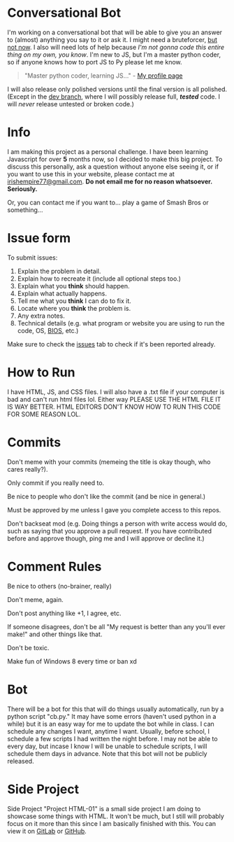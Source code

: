 # Conversational Bot
I'm working on a conversational bot that will be able to give you an answer to (almost) anything you say to it or ask it. I might need a bruteforcer, [but not now](https://github.com/Conversation-Bot/conversation_bot/projects/1#card-16162391). I also will need lots of help because *I'm not gonna code this entire thing on my own, you know*. I'm new to JS, but I'm a master python coder, so if anyone knows how to port JS to Py please let me know.
> "Master python coder, learning JS..." - [My profile page](https://github.com/irishmapping)

I will also release only polished versions until the final version is all polished. (Except in the [dev branch](https://github.com/Conversation-Bot/conversation_bot/tree/dev/conversation%20bot), where I will possibly release full, **_tested_** code. I will _never_ release untested or broken code.)

# Info
I am making this project as a personal challenge. I have been learning Javascript for over **5** months now, so I decided to make this big project. To discuss this personally, ask a question without anyone else seeing it, or if you want to use this in your website, please contact me at irishempire77@gmail.com. **Do not email me for no reason whatsoever. Seriously.**

Or, you can contact me if you want to... play a game of Smash Bros or something...

# Issue form
To submit issues:
1. Explain the problem in detail.
2. Explain how to recreate it (include all optional steps too.)
3. Explain what you **think** should happen.
4. Explain what actually happens.
5. Tell me what you **think** I can do to fix it.
6. Locate where you **think** the problem is.
7. Any extra notes.
8. Technical details (e.g. what program or website you are using to run the code, OS, [BIOS](https://en.wikipedia.org/wiki/BIOS), etc.)

Make sure to check the [issues](https://github.com/Conversation-Bot/conversation_bot/issues) tab to check if it's been reported already.

# How to Run
I have HTML, JS, and CSS files. I will also have a .txt file if your computer is bad and can't run html files lol. Either way PLEASE USE THE HTML FILE IT IS WAY BETTER. HTML EDITORS DON'T KNOW HOW TO RUN THIS CODE FOR SOME REASON LOL.

# Commits
Don't meme with your commits (memeing the title is okay though, who cares really?).

Only commit if you really need to.

Be nice to people who don't like the commit (and be nice in general.)

Must be approved by me unless I gave you complete access to this repos.

Don't backseat mod (e.g. Doing things a person with write access would do, such as saying that you approve a pull request. If you have contributed before and approve though, ping me and I will approve or decline it.)

# Comment Rules
Be nice to others (no-brainer, really)

Don't meme, again.

Don't post anything like +1, I agree, etc.

If someone disagrees, don't be all "My request is better than any you'll ever make!" and other things like that.

Don't be toxic.

Make fun of Windows 8 every time or ban xd

# Bot

There will be a bot for this that will do things usually automatically, run by a python script "cb.py." It may have some errors (haven't used python in a while) but it is an easy way for me to update the bot while in class. I can schedule any changes I want, anytime I want. Usually, before school, I schedule a few scripts I had written the night before. I may not be able to every day, but incase I know I will be unable to schedule scripts, I will schedule them days in advance. Note that this bot will not be publicly released.

# Side Project

Side Project "Project HTML-01" is a small side project I am doing to showcase some things with HTML. It won't be much, but I still will probably focus on it more than this since I am basically finished with this. You can view it on [GitLab](https://gitlab.com/retarded-people/Project_HTML-01) or [GitHub](https://github.com/Conversation-Bot/Project-HTML-01).
